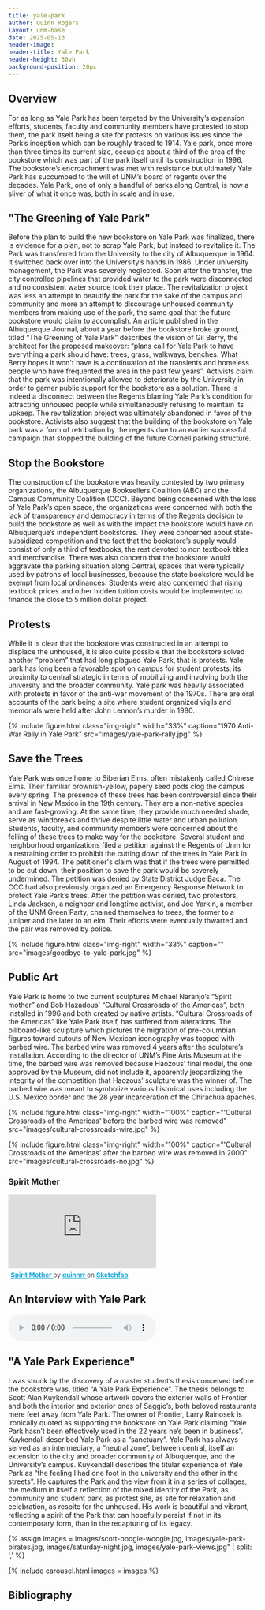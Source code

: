 ```yaml
---
title: yale-park
author: Quinn Rogers
layout: unm-base
date: 2025-05-13
header-image:
header-title: Yale Park
header-height: 50vh
background-position: 20px
---
```



## Overview
For as long as Yale Park has been targeted by the University’s expansion efforts, students, faculty and community members have protested to stop them, the park itself being a site for protests on various issues since the Park’s inception which can be roughly traced to 1914. Yale park, once more than three times its current size, occupies about a third of the area of the bookstore which was part of the park itself until its construction in 1996. The bookstore’s encroachment was met with resistance but ultimately Yale Park has succumbed to the will of UNM’s board of regents over the decades. Yale Park, one of only a handful of parks along Central, is now a sliver of what it once was, both in scale and in use. 

## "The Greening of Yale Park"
Before the plan to build the new bookstore on Yale Park was finalized, there is evidence for a plan, not to scrap Yale Park, but instead to revitalize it. The Park was transferred from the University to the city of Albuquerque in 1964. It switched back over into the University’s hands in 1986. Under university management, the Park was severely neglected. Soon after the transfer, the city controlled pipelines that provided water to the park were disconnected and no consistent water source took their place. The revitalization project was less an attempt to beautify the park for the sake of the campus and community and more an attempt to discourage unhoused community members from making use of the park, the same goal that the future bookstore would claim to accomplish. An article published in the Albuquerque Journal, about a year before the bookstore broke ground, titled “The Greening of Yale Park” describes the vision of Gil Berry, the architect for the proposed makeover: “plans call for Yale Park to have everything a park should have: trees, grass, walkways, benches. What Berry hopes it won't have is a continuation of the transients and homeless people who have frequented the area in the past few years”. Activists claim that the park was intentionally allowed to deteriorate by the University in order to garner public support for the bookstore as a solution. There is indeed a disconnect between the Regents blaming Yale Park’s condition for attracting unhoused people while simultaneously refusing to maintain its upkeep. The revitalization project was ultimately abandoned in favor of the bookstore. Activists also suggest that the building of the bookstore on Yale park was a form of retribution by the regents due to an earlier successful campaign that stopped the building of the future Cornell parking structure. 

## Stop the Bookstore
The construction of the bookstore was heavily contested by two primary organizations, the Albuquerque Booksellers Coalition (ABC) and the Campus Community Coalition (CCC). Beyond being concerned with the loss of Yale Park’s open space, the organizations were concerned with both the lack of transparency and democracy in terms of the Regents decision to build the bookstore as well as with the impact the bookstore would have on Albuquerque’s independent bookstores. They were concerned about state-subsidized competition and the fact that the bookstore’s supply would consist of only a third of textbooks, the rest devoted to non textbook titles and merchandise. There was also concern that the bookstore would aggravate the parking situation along Central, spaces that were typically used by patrons of local businesses, because the state bookstore would be exempt from local ordinances. Students were also concerned that rising textbook prices and other hidden tuition costs would be implemented to finance the close to 5 million dollar project. 

## Protests
While it is clear that the bookstore was constructed in an attempt to displace the unhoused, it is also quite possible that the bookstore solved another “problem” that had long plagued Yale Park, that is protests. Yale park has long been a favorable spot on campus for student protests, its proximity to central strategic in terms of mobilizing and involving both the university and the broader community. Yale park was heavily associated with protests in favor of the anti-war movement of the 1970s. There are oral accounts of the park being a site where student organized vigils and memorials were held after John Lennon’s murder in 1980. 

{% include figure.html
  class="img-right"
  width="33%"
  caption="1970 Anti-War Rally in Yale Park"
  src="images/yale-park-rally.jpg"
%}

## Save the Trees
Yale Park was once home to Siberian Elms, often mistakenly called Chinese Elms. Their familiar brownish-yellow, papery seed pods clog the campus every spring. The presence of these trees has been controversial since their arrival in New Mexico in the 19th century. They are a non-native species and are fast-growing. At the same time, they provide much needed shade, serve as windbreaks and thrive despite little water and urban pollution. Students, faculty, and community members were concerned about the felling of these trees to make way for the bookstore. Several student and neighborhood organizations filed a petition against the Regents of Unm for a restraining order to prohibit the cutting down of the trees in Yale Park in August of 1994. The petitioner's claim was that if the trees were permitted to be cut down, their position to save the park would be severely undermined. The petition was denied by State District Judge Baca. The CCC had also previously organized an Emergency Response Network to protect Yale Park’s trees. After the petition was denied, two protestors, Linda Jackson, a neighbor and longtime activist, and Joe Yarkin, a member of the UNM Green Party, chained themselves to trees, the former to a juniper and the later to an elm. Their efforts were eventually thwarted and the pair was removed by police.

{% include figure.html
  class="img-right"
  width="33%"
  caption=""
  src="images/goodbye-to-yale-park.jpg"
%}

## Public Art
Yale Park is home to two current sculptures Michael Naranjo’s “Spirit mother” and Bob Hazadous’ “Cultural Crossroads of the Americas”, both installed in 1996 and both created by native artists. “Cultural Crossroads of the Americas” like Yale Park itself, has suffered from alterations. The billboard-like sculpture which pictures the migration of pre-columbian figures toward cutouts of New Mexican iconography was topped with barbed wire. The barbed wire was removed 4 years after the sculpture’s installation. According to the director of UNM’s Fine Arts Museum at the time, the barbed wire was removed because Haozous’ final model, the one approved by the Museum, did not include it, apparently jeopardizing the integrity of the competition that Haozous’ sculpture was the winner of. The barbed wire was meant to symbolize various historical uses including the U.S. Mexico border and the 28 year incarceration of the Chirachua apaches. 

{% include figure.html
  class="img-right"
  width="100%"
  caption="'Cultural Crossroads of the Americas' before the barbed wire was removed"
  src="images/cultural-crossroads-wire.jpg"
%}

{% include figure.html
  class="img-right"
  width="100%"
  caption="'Cultural Crossroads of the Americas' after the barbed wire was removed in 2000"
  src="images/cultural-crossroads-no.jpg"
%}

### Spirit Mother
<div class="sketchfab-embed-wrapper"> <iframe title="Spirit Mother" frameborder="0" allowfullscreen mozallowfullscreen="true" webkitallowfullscreen="true" allow="autoplay; fullscreen; xr-spatial-tracking" xr-spatial-tracking execution-while-out-of-viewport execution-while-not-rendered web-share src="https://sketchfab.com/models/70fc9152d0014021902e277b3449923a/embed"> </iframe> <p style="font-size: 13px; font-weight: normal; margin: 5px; color: #4A4A4A;"> <a href="https://sketchfab.com/3d-models/spirit-mother-70fc9152d0014021902e277b3449923a?utm_medium=embed&utm_campaign=share-popup&utm_content=70fc9152d0014021902e277b3449923a" target="_blank" rel="nofollow" style="font-weight: bold; color: #1CAAD9;"> Spirit Mother </a> by <a href="https://sketchfab.com/quinnrr?utm_medium=embed&utm_campaign=share-popup&utm_content=70fc9152d0014021902e277b3449923a" target="_blank" rel="nofollow" style="font-weight: bold; color: #1CAAD9;"> quinnrr </a> on <a href="https://sketchfab.com?utm_medium=embed&utm_campaign=share-popup&utm_content=70fc9152d0014021902e277b3449923a" target="_blank" rel="nofollow" style="font-weight: bold; color: #1CAAD9;">Sketchfab</a></p></div> 

## An Interview with Yale Park
<audio controls src="yale-park-interview.mp3"></audio>

## "A Yale Park Experience"
I was struck by the discovery of a master student’s thesis conceived before the bookstore was, titled “A Yale Park Experience”. The thesis belongs to Scott Alan Kuykendall whose artwork covers the exterior walls of Frontier and both the interior and exterior ones of Saggio’s, both beloved restaurants mere feet away from Yale Park. The owner of Frontier, Larry Rainosek is ironically quoted as supporting the bookstore on Yale Park claiming “Yale Park hasn’t been effectively used in the 22 years he’s been in business”. Kuykendall described Yale Park as a “sanctuary”. Yale Park has always served as an intermediary, a “neutral zone”, between central, itself an extension to the city and broader community of Albuquerque, and the University’s campus. Kuykendall describes the titular experience of Yale Park as “the feeling I had one foot in the university and the other in the streets”. He captures the Park and the view from it in a series of collages, the medium in itself a reflection of the mixed identity of the Park, as community and student park, as protest site, as site for relaxation and celebration, as respite for the unhoused. His work is beautiful and vibrant, reflecting a spirit of the Park that can hopefully persist if not in its contemporary form, than in the recapturing of its legacy. 

{% assign images = 
images/scott-boogie-woogie.jpg,
images/yale-park-pirates.jpg,
images/saturday-night.jpg,
images/yale-park-views.jpg" | split: ','
%}

{% include carousel.html
images = images 
%}


## Bibliography
